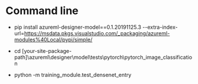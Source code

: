 
# Command line

- pip install azureml-designer-model==0.1.20191125.3 --extra-index-url=https://msdata.pkgs.visualstudio.com/_packaging/azureml-modules%40Local/pypi/simple/

- cd [your-site-package-path]\azureml\designer\model\tests\pytorch\pytorch_image_classification

- python -m training_module.test_densenet_entry
